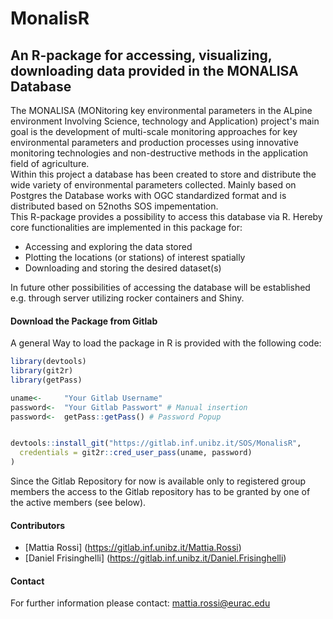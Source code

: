 

# MonalisR
## An R-package for accessing, visualizing, downloading data provided in the MONALISA Database
   
  
The MONALISA (MONitoring key environmental parameters in the ALpine environment Involving Science, technology and Application) project's main goal is the development of multi-scale monitoring approaches for key environmental parameters and production processes using innovative monitoring technologies and non-destructive methods in the application field of agriculture. <br>
Within this project a database has been created to store and distribute the wide variety of environmental parameters collected. Mainly based on Postgres the Database works with OGC standardized format and is distributed based on 52noths SOS impementation.<br>
This R-package provides a possibility to access this database via R. Hereby core functionalities are implemented in this package for:
* Accessing and exploring the data stored
* Plotting the locations (or stations) of interest spatially
* Downloading and storing the desired dataset(s)

In future other possibilities of accessing the database will be established e.g. through server utilizing rocker containers and Shiny.

#### Download the Package from Gitlab

A general Way to load the package in R is provided with the following code:<br>

```r
library(devtools)
library(git2r)
library(getPass)

uname<-     "Your Gitlab Username"
password<-  "Your Gitlab Passwort" # Manual insertion
password<-  getPass::getPass() # Password Popup


devtools::install_git("https://gitlab.inf.unibz.it/SOS/MonalisR", 
  credentials = git2r::cred_user_pass(uname, password)
)

```
Since the Gitlab Repository for now is available only to registered group members the access to the Gitlab repository has to be granted by one of the active members (see below).

#### Contributors

* [Mattia Rossi] (https://gitlab.inf.unibz.it/Mattia.Rossi)
* [Daniel Frisinghelli] (https://gitlab.inf.unibz.it/Daniel.Frisinghelli)

#### Contact

For further information please contact: mattia.rossi@eurac.edu